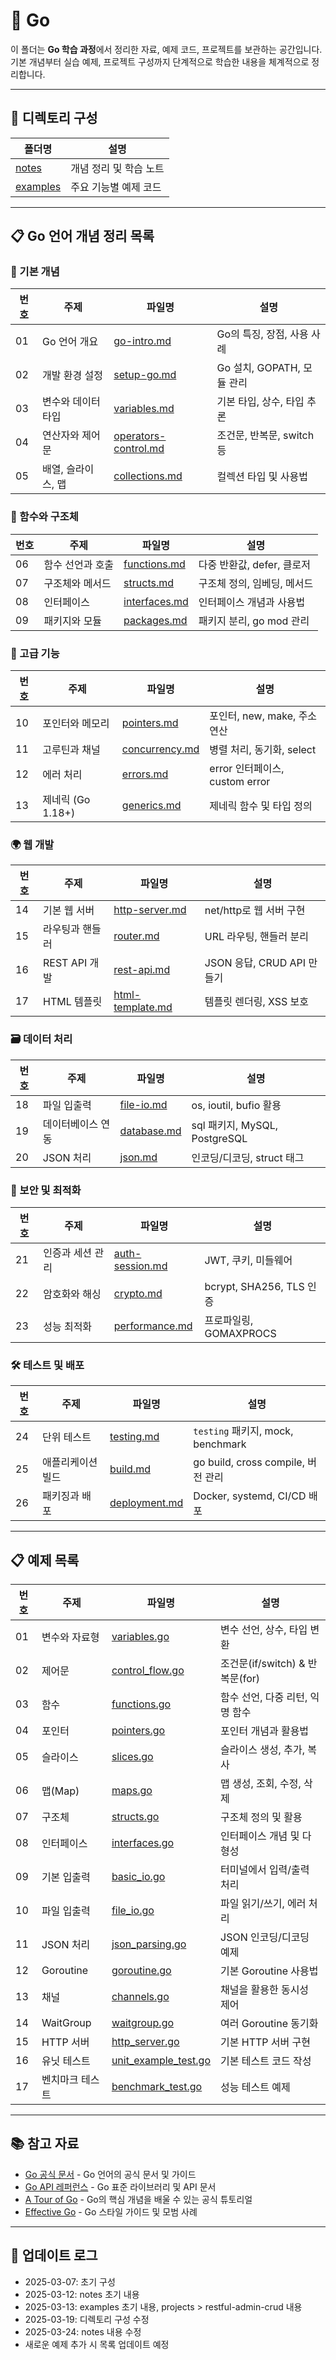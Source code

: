 # 🐹 Go

이 폴더는 **Go 학습 과정**에서 정리한 자료, 예제 코드, 프로젝트를 보관하는 공간입니다.  
기본 개념부터 실습 예제, 프로젝트 구성까지 단계적으로 학습한 내용을 체계적으로 정리합니다.

---

## 📂 디렉토리 구성

| 폴더명 | 설명 |
|---|---|
| [notes](./notes) | 개념 정리 및 학습 노트 |
| [examples](./examples) | 주요 기능별 예제 코드 |

---

## 📋 Go 언어 개념 정리 목록

### 📌 기본 개념
| 번호 | 주제 | 파일명 | 설명 |
|---|---|---|---|
| 01 | Go 언어 개요 | [go-intro.md](./notes/go-intro.md) | Go의 특징, 장점, 사용 사례 |
| 02 | 개발 환경 설정 | [setup-go.md](./notes/setup-go.md) | Go 설치, GOPATH, 모듈 관리 |
| 03 | 변수와 데이터 타입 | [variables.md](./notes/variables.md) | 기본 타입, 상수, 타입 추론 |
| 04 | 연산자와 제어문 | [operators-control.md](./notes/operators-control.md) | 조건문, 반복문, switch 등 |
| 05 | 배열, 슬라이스, 맵 | [collections.md](./notes/collections.md) | 컬렉션 타입 및 사용법 |

### 🧱 함수와 구조체
| 번호 | 주제 | 파일명 | 설명 |
|---|---|---|---|
| 06 | 함수 선언과 호출 | [functions.md](./notes/functions.md) | 다중 반환값, defer, 클로저 |
| 07 | 구조체와 메서드 | [structs.md](./notes/structs.md) | 구조체 정의, 임베딩, 메서드 |
| 08 | 인터페이스 | [interfaces.md](./notes/interfaces.md) | 인터페이스 개념과 사용법 |
| 09 | 패키지와 모듈 | [packages.md](./notes/packages.md) | 패키지 분리, go mod 관리 |

### 🔄 고급 기능
| 번호 | 주제 | 파일명 | 설명 |
|---|---|---|---|
| 10 | 포인터와 메모리 | [pointers.md](./notes/pointers.md) | 포인터, new, make, 주소 연산 |
| 11 | 고루틴과 채널 | [concurrency.md](./notes/concurrency.md) | 병렬 처리, 동기화, select |
| 12 | 에러 처리 | [errors.md](./notes/errors.md) | error 인터페이스, custom error |
| 13 | 제네릭 (Go 1.18+) | [generics.md](./notes/generics.md) | 제네릭 함수 및 타입 정의 |

### 🌍 웹 개발
| 번호 | 주제 | 파일명 | 설명 |
|---|---|---|---|
| 14 | 기본 웹 서버 | [http-server.md](./notes/http-server.md) | net/http로 웹 서버 구현 |
| 15 | 라우팅과 핸들러 | [router.md](./notes/router.md) | URL 라우팅, 핸들러 분리 |
| 16 | REST API 개발 | [rest-api.md](./notes/rest-api.md) | JSON 응답, CRUD API 만들기 |
| 17 | HTML 템플릿 | [html-template.md](./notes/html-template.md) | 템플릿 렌더링, XSS 보호 |

### 🗃️ 데이터 처리
| 번호 | 주제 | 파일명 | 설명 |
|---|---|---|---|
| 18 | 파일 입출력 | [file-io.md](./notes/file-io.md) | os, ioutil, bufio 활용 |
| 19 | 데이터베이스 연동 | [database.md](./notes/database.md) | sql 패키지, MySQL, PostgreSQL |
| 20 | JSON 처리 | [json.md](./notes/json.md) | 인코딩/디코딩, struct 태그 |

### 🔐 보안 및 최적화
| 번호 | 주제 | 파일명 | 설명 |
|---|---|---|---|
| 21 | 인증과 세션 관리 | [auth-session.md](./notes/auth-session.md) | JWT, 쿠키, 미들웨어 |
| 22 | 암호화와 해싱 | [crypto.md](./notes/crypto.md) | bcrypt, SHA256, TLS 인증 |
| 23 | 성능 최적화 | [performance.md](./notes/performance.md) | 프로파일링, GOMAXPROCS |

### 🛠️ 테스트 및 배포
| 번호 | 주제 | 파일명 | 설명 |
|---|---|---|---|
| 24 | 단위 테스트 | [testing.md](./notes/testing.md) | `testing` 패키지, mock, benchmark |
| 25 | 애플리케이션 빌드 | [build.md](./notes/build.md) | go build, cross compile, 버전 관리 |
| 26 | 패키징과 배포 | [deployment.md](./notes/deployment.md) | Docker, systemd, CI/CD 배포 |

---

## 📋 예제 목록

| 번호 | 주제 | 파일명 | 설명 |
|---|---|---|---|
| 01 | 변수와 자료형 | [variables.go](./examples/variables.go) | 변수 선언, 상수, 타입 변환 |
| 02 | 제어문 | [control_flow.go](./examples/control_flow.go) | 조건문(if/switch) & 반복문(for) |
| 03 | 함수 | [functions.go](./examples/functions.go) | 함수 선언, 다중 리턴, 익명 함수 |
| 04 | 포인터 | [pointers.go](./examples/pointers.go) | 포인터 개념과 활용법 |
| 05 | 슬라이스 | [slices.go](./examples/slices.go) | 슬라이스 생성, 추가, 복사 |
| 06 | 맵(Map) | [maps.go](./examples/maps.go) | 맵 생성, 조회, 수정, 삭제 |
| 07 | 구조체 | [structs.go](./examples/structs.go) | 구조체 정의 및 활용 |
| 08 | 인터페이스 | [interfaces.go](./examples/interfaces.go) | 인터페이스 개념 및 다형성 |
| 09 | 기본 입출력 | [basic_io.go](./examples/basic_io.go) | 터미널에서 입력/출력 처리 |
| 10 | 파일 입출력 | [file_io.go](./examples/file_io.go) | 파일 읽기/쓰기, 에러 처리 |
| 11 | JSON 처리 | [json_parsing.go](./examples/json_parsing.go) | JSON 인코딩/디코딩 예제 |
| 12 | Goroutine | [goroutine.go](./examples/goroutine.go) | 기본 Goroutine 사용법 |
| 13 | 채널 | [channels.go](./examples/channels.go) | 채널을 활용한 동시성 제어 |
| 14 | WaitGroup | [waitgroup.go](./examples/waitgroup.go) | 여러 Goroutine 동기화 |
| 15 | HTTP 서버 | [http_server.go](./examples/http_server.go) | 기본 HTTP 서버 구현 |
| 16 | 유닛 테스트 | [unit_example_test.go](./examples/unit_example_test.go) | 기본 테스트 코드 작성 |
| 17 | 벤치마크 테스트 | [benchmark_test.go](./examples/benchmark_test.go) | 성능 테스트 예제 |

---

## 📚 참고 자료
- [Go 공식 문서](https://go.dev/doc/) - Go 언어의 공식 문서 및 가이드  
- [Go API 레퍼런스](https://pkg.go.dev/std) - Go 표준 라이브러리 및 API 문서  
- [A Tour of Go](https://go.dev/tour/) - Go의 핵심 개념을 배울 수 있는 공식 튜토리얼  
- [Effective Go](https://go.dev/doc/effective_go) - Go 스타일 가이드 및 모범 사례  

---

## 📢 업데이트 로그
- 2025-03-07: 초기 구성
- 2025-03-12: notes 초기 내용
- 2025-03-13: examples 초기 내용, projects > restful-admin-crud 내용
- 2025-03-19: 디렉토리 구성 수정
- 2025-03-24: notes 내용 수정
- 새로운 예제 추가 시 목록 업데이트 예정
